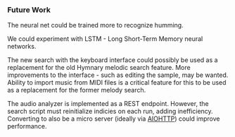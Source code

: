 ### Future Work

The neural net could be trained more to recognize humming.

We could experiment with LSTM - Long Short-Term Memory neural networks.

The new search with the
keyboard interface could possibly be used as a replacement for the old Hymnary
melodic search feature.
More improvements to the interface - such as editing the sample,
may be wanted.
Ability to import music from MIDI files is a critical feature for this to be used
as a replacement for the former melody search.

The audio analyzer is implemented as a REST endpoint. However, the search
script must reinitialize indicies on each run, adding inefficiency. Converting
to also be a micro server (ideally via
[AIOHTTP](https://github.com/aio-libs/aiohttp)) could improve performance.
